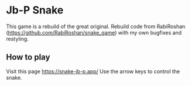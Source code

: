 # Jb-P Snake

This game is a rebuild of the great original.
Rebuild code from RabiRoshan (https://github.com/RabiRoshan/snake_game) with my own bugfixes and restyling.

## How to play
Visit this page https://snake-jb-p.app/
Use the arrow keys to control the snake.